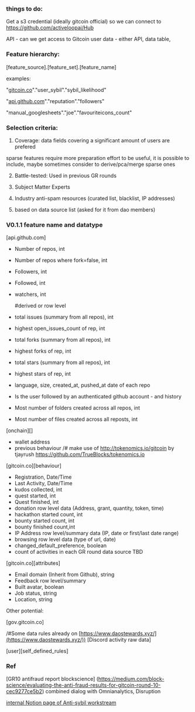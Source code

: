 ### things to do:

Get a s3 credential (ideally gitcoin official) so we can connect to https://github.com/activeloopai/Hub  

API - can we get access to Gitcoin user data - either API, data table,

### Feature hierarchy:


[feature_source].[feature_set].[feature_name]

examples:

"[gitcoin.co](http://gitcoin.co/)"."user_sybil"."sybil_likelihood"

"[api.github.com](http://api.github.com/)"."reputation"."followers"

"manual_googlesheets"."joe"."favouriteicons_count"


### Selection criteria:


1. Coverage: data fields  covering a significant amount of users are prefered

sparse features require more preparation effort to be useful, it is possible to include, maybe sometimes consider to derive/pca/merge sparse ones

2. Battle-tested: Used in previous GR rounds

3. Subject Matter Experts

4. Industry anti-spam resources (curated list, blacklist, IP addresses)

5. based on data source list (asked for it from dao members)

### V0.1.1 feature name and datatype

[api.github.com]
- Number of repos, int
- Number of repos where fork=false, int
- Followers, int
- Followed, int
- watchers, int

   \#derived or row level
- total issues (summary from all repos), int
- highest open_issues_count of rep, int
- total forks (summary from all repos), int
- highest forks of rep, int
- total stars (summary from all repos), int
- highest stars of rep, int
- language, size, created_at, pushed_at date of each repo
-  Is the user followed by an authenticated github account - and history
- Most number of folders created across all repos, int
- Most number of files created across all reposts, int

[onchain][]
- wallet address 
- previous behaviour /# make use of http://tokenomics.io/gitcoin by tjayrush https://github.com/TrueBlocks/tokenomics.io

[gitcoin.co][behaviour]

- Registration, Date/Time
- Last Activity, Date/Time
- kudos collected, int
- quest started, int
- Quest finished, int
- donation row level data (Address, grant, quantity, token, time)
- hackathon started count, int
- bounty started count, int
- bounty finished count,int
- IP Address row level/summary data (IP, date or first/last date range)
- browsing row level data (type of url, date)
- changed_default_preference, boolean
- count of activities in each GR round
  data source TBD

[gitcoin.co][attributes]

- Email domain (Inherit from Github), string
- Feedback row level/summary
- Built avatar, boolean
- Job status, string
- Location, string


Other potential:

[gov.gitcoin.co]

/#Some data rules already on  [https://www.daostewards.xyz/](https://www.daostewards.xyz/))
[Discord activity raw data]

[user][self_defined_rules]



### Ref
[GR10 antifraud report blockscience] (https://medium.com/block-science/evaluating-the-anti-fraud-results-for-gitcoin-round-10-cec9277ce5b2)
combined dialog with Omnianalytics, Disruption

[internal Notion page of Anti-sybil workstream](https://www.notion.so/gitcoin/06fad27dbd2d49468aa810c92f1f28c2?v=0e00edb4b94b4555a3d7b71b8d193d6c)
